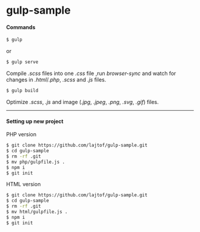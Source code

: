# gulp-sample
#### Commands
```sh
$ gulp
```
or
```sh
$ gulp serve
```
Compile _.scss_ files into one _.css_ file ,run _browser-sync_ and watch for changes in _.html_/_.php_, _.scss_ and _.js_ files.
```sh
$ gulp build
```
Optimize _.scss_, _.js_ and image (_.jpg_, _.jpeg_, _.png_, _.svg_, _.gif_) files.
___
#### Setting up new project
PHP version
```sh
$ git clone https://github.com/lajtof/gulp-sample.git
$ cd gulp-sample
$ rm -rf .git
$ mv php/gulpfile.js .
$ npm i
$ git init
```
HTML version
```sh
$ git clone https://github.com/lajtof/gulp-sample.git
$ cd gulp-sample
$ rm -rf .git
$ mv html/gulpfile.js .
$ npm i
$ git init
```
